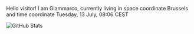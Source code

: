 Hello visitor! I am Giammarco, currently living in space coordinate Brussels and time coordinate Tuesday, 13 July, 08:06 CEST

![GitHub Stats](https://github-readme-stats.vercel.app/api?username=grcasanova)
